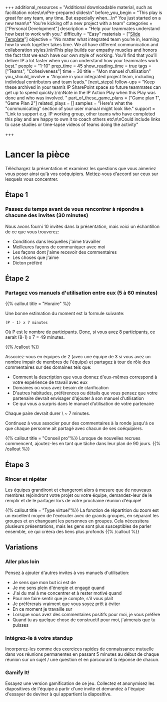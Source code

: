 +++
additional_resources = "Additional downloadable material, such as facilitation notes\n\nPre-prepared slides\n"
before_you_begin = "This play is great for any team, any time. But especially when...\n* You just started on a new team\n* You're kicking off a new project with a team"
categories = ["Personal Development"]
description = "Help your teammates understand how best to work with you."
difficulty = "Easy"
materials = ["[Slide Template](https://wac-cdn.atlassian.com/misc-assets/keynote/team-playbook/MyUserManual_Template.key)"]
objective = "No matter what integrated team you’re in, learning how to work together takes time. We all have different communication and collaboration styles.\n\nThis play builds our empathy muscles and honors the fact that we each have our own style of working. You'll find that you’ll deliver IP a lot faster when you can understand how your teammates work best."
people = "1-10"
prep_time = 45
show_reading_time = true
tags = ["Teams", "Cohesiveness"]
time = 30
title = "Mon manuel d'utilisation"
you_should_involve = "Anyone in your integrated project team, including individual contributors and team leads."
[next_steps]
follow-ups = "Keep these archived in your team’s IP SharePoint space so future teammates can get up to speed quickly.\n\nNote in the IP Action Play when this Play was done and who was involved. "
part_of_these_game_plans = ["Game plan 1", "Game Plan 2"]
related_plays = []
samples = "Here's what the \"communicating\" section of your user manual might look like."
support = "Link to support e.g. IP working group, other teams who have completed this play and are happy to own it to coach others etc\n\nCould include links to case studies or time-lapse videos of teams doing the activity"

+++
# Lancer la pièce

Téléchargez la présentation et examinez les questions que vous aimeriez vous poser ainsi qu'à vos coéquipiers. Mettez-vous d'accord sur ceux sur lesquels vous concentrer.

## Étape 1

### Passez du temps avant de vous rencontrer à répondre à chacune des invites (30 minutes)

Nous avons fourni 10 invites dans la présentation, mais voici un échantillon de ce que vous trouverez:

* Conditions dans lesquelles j'aime travailler
* Meilleures façons de communiquer avec moi
* Les façons dont j'aime recevoir des commentaires
* Les choses que j'aime
* Dicton préféré

## Étape 2

### Partagez vos manuels d'utilisation entre eux (5 à 60 minutes)

{{% callout title = "Horaire" %}}

Une bonne estimation du moment est la formule suivante:

`(P - 1) x 7 minutes`

Où P est le nombre de participants. Donc, si vous avez 8 participants, ce serait (8-1) x 7 = 49 minutes.

{{% /callout %}}

Associez-vous en équipes de 2 (avec une équipe de 3 si vous avez un nombre impair de membres de l'équipe) et partagez à tour de rôle des commentaires sur des domaines tels que:

* Comment la description que vous donnez d'eux-mêmes correspond à votre expérience de travail avec eux
* Domaines où vous avez besoin de clarification
* D'autres habitudes, préférences ou détails que vous pensez que votre partenaire devrait envisager d'ajouter à son manuel d'utilisation
* Ce qui vous a surpris dans le manuel d’utilisation de votre partenaire

Chaque paire devrait durer \ ~ 7 minutes.

Continuez à vous associer pour des commentaires à la ronde jusqu'à ce que chaque personne ait partagé avec chacun de ses coéquipiers.

{{% callout title = "Conseil pro"%}} Lorsque de nouvelles recrues commencent, ajoutez-les en tant que tâche dans leur plan de 90 jours. {{% /callout %}}

## Étape 3

### Rincer et répéter

Les équipes grandiront et changeront alors à mesure que de nouveaux membres rejoindront votre projet ou votre équipe, demandez-leur de le remplir et de le partager lors de votre prochaine réunion d'équipe!

{{% callout title = "Type virtuel"%}} La fonction de répartition du zoom est un excellent moyen de l'exécuter avec de grands groupes, en séparant les groupes et en changeant les personnes en groupes. Cela nécessitera plusieurs présentations, mais les gens sont plus susceptibles de parler ensemble, ce qui créera des liens plus profonds {{% /callout %}}

## Variations

### Aller plus loin

Pensez à ajouter d'autres invites à vos manuels d'utilisation:

* Je sens que mon but ici est de
* Je me sens plein d'énergie et engagé quand
* J'ai du mal à me concentrer et à rester motivé quand
* Pour me faire sentir que je compte, s'il vous plaît
* Je préférerais vraiment que vous soyez prêt à éviter
* En ce moment je travaille sur
* Lorsque vous avez des commentaires positifs pour moi, je vous préfère
* Quand tu as quelque chose de constructif pour moi, j'aimerais que tu puisses

### Intégrez-le à votre standup

Incorporez-les comme des exercices rapides de connaissance mutuelle dans vos réunions permanentes en passant 5 minutes au début de chaque réunion sur un sujet / une question et en parcourant la réponse de chacun.

### Gamify It!

Essayez une version gamification de ce jeu. Collectez et anonymisez les diapositives de l'équipe à partir d'une invite et demandez à l'équipe d'essayer de deviner à qui appartient la diapositive.
